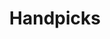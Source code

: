 ---
title: Handpicks
layout: posts
permalink: /handpicks/
show_excerpts: true
entries_layout: list
---